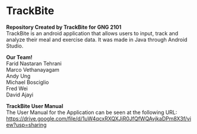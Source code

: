 # TrackBite
<b>Repository Created by TrackBite for GNG 2101</b><br>
TrackBite is an android application that allows users to input, track and analyze their meal and exercise data.
It was made in Java through Android Studio.
  
<b>Our Team!</b><br>
Farid Nastaran Tehrani <br>
Marco Vethanayagam <br>
Andy Ung <br>
Michael Bosciglio <br>
Fred Wei <br>
David Ajayi <br>

<b>TrackBite User Manual</b><br>
The User Manual for the Application can be seen at the following URL:<br>
https://drive.google.com/file/d/1uW4qcxRXQXJjR0JfQfWQAvjkaDPm8X3f/view?usp=sharing
